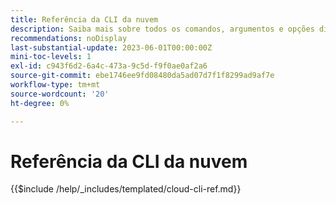 ```yaml
---
title: Referência da CLI da nuvem
description: Saiba mais sobre todos os comandos, argumentos e opções disponíveis para a ferramenta de linha de comando do Adobe Commerce Magento Cloud.
recommendations: noDisplay
last-substantial-update: 2023-06-01T00:00:00Z
mini-toc-levels: 1
exl-id: c943f6d2-6a4c-473a-9c5d-f9f0ae0af2a6
source-git-commit: ebe1746ee9fd08480da5ad07d7f1f8299ad9af7e
workflow-type: tm+mt
source-wordcount: '20'
ht-degree: 0%

---
```


# Referência da CLI da nuvem

{{$include /help/_includes/templated/cloud-cli-ref.md}}
